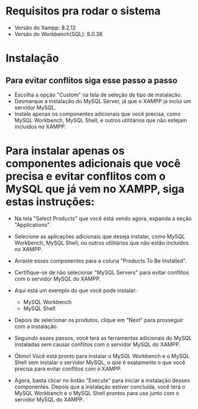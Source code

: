 # Requisitos pra rodar o sistema

- Versão do Xampp: 8.2.12
- Versão do Workbench(SQL): 8.0.38


# Instalação


## Para evitar conflitos siga esse passo a passo


- Escolha a opção "Custom" na tela de seleção de tipo de instalação.
- Desmarque a instalação do MySQL Server, já que o XAMPP já inclui um servidor MySQL.
- Instale apenas os componentes adicionais que você precisa, como MySQL Workbench, MySQL Shell, e outros utilitários que não estejam incluídos no XAMPP.

# Para instalar apenas os componentes adicionais que você precisa e evitar conflitos com o MySQL que já vem no XAMPP, siga estas instruções:

- Na tela "Select Products" que você está vendo agora, expanda a seção "Applications".
- Selecione as aplicações adicionais que deseja instalar, como MySQL Workbench, MySQL Shell, ou outros utilitários que não estão incluídos no XAMPP.
- Arraste esses componentes para a coluna "Products To Be Installed".
- Certifique-se de não selecionar "MySQL Servers" para evitar conflitos com o servidor MySQL do XAMPP.
- Aqui está um exemplo do que você pode instalar:
    - MySQL Workbench
    - MySQL Shell
- Depois de selecionar os produtos, clique em "Next" para prosseguir com a instalação.

- Seguindo esses passos, você terá as ferramentas adicionais do MySQL instaladas sem causar conflitos com o servidor MySQL do XAMPP.

- Ótimo! Você está pronto para instalar o MySQL Workbench e o MySQL Shell sem instalar o servidor MySQL, o que é exatamente o que você precisa para evitar conflitos com o XAMPP.

- Agora, basta clicar no botão "Execute" para iniciar a instalação desses componentes. Depois que a instalação estiver concluída, você terá o MySQL Workbench e o MySQL Shell prontos para uso junto com o servidor MySQL do XAMPP.